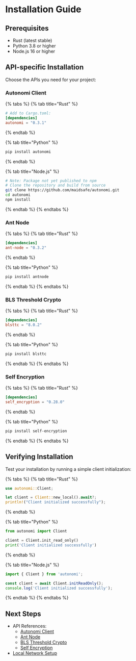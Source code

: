 # Installation Guide

## Prerequisites

* Rust (latest stable)
* Python 3.8 or higher
* Node.js 16 or higher

## API-specific Installation

Choose the APIs you need for your project:

### Autonomi Client

{% tabs %}
{% tab title="Rust" %}
```toml
# Add to Cargo.toml:
[dependencies]
autonomi = "0.3.1"
```
{% endtab %}

{% tab title="Python" %}
```bash
pip install autonomi
```
{% endtab %}

{% tab title="Node.js" %}
```bash
# Note: Package not yet published to npm
# Clone the repository and build from source
git clone https://github.com/maidsafe/autonomi.git
cd autonomi
npm install
```
{% endtab %}
{% endtabs %}

### Ant Node

{% tabs %}
{% tab title="Rust" %}
```toml
[dependencies]
ant-node = "0.3.2"
```
{% endtab %}

{% tab title="Python" %}
```bash
pip install antnode
```
{% endtab %}
{% endtabs %}

### BLS Threshold Crypto

{% tabs %}
{% tab title="Rust" %}
```toml
[dependencies]
blsttc = "8.0.2"
```
{% endtab %}

{% tab title="Python" %}
```bash
pip install blsttc
```
{% endtab %}
{% endtabs %}

### Self Encryption

{% tabs %}
{% tab title="Rust" %}
```toml
[dependencies]
self_encryption = "0.28.0"
```
{% endtab %}

{% tab title="Python" %}
```bash
pip install self-encryption
```
{% endtab %}
{% endtabs %}

## Verifying Installation

Test your installation by running a simple client initialization:

{% tabs %}
{% tab title="Rust" %}
```rust
use autonomi::Client;

let client = Client::new_local().await?;
println!("Client initialized successfully");
```
{% endtab %}

{% tab title="Python" %}
```python
from autonomi import Client

client = Client.init_read_only()
print('Client initialized successfully')
```
{% endtab %}

{% tab title="Node.js" %}
```typescript
import { Client } from 'autonomi';

const client = await Client.initReadOnly();
console.log('Client initialized successfully');
```
{% endtab %}
{% endtabs %}

## Next Steps

* API References:
  * [Autonomi Client](../api-reference/autonomi-client/)
  * [Ant Node](../api-reference/ant-node/)
  * [BLS Threshold Crypto](../api-reference/blsttc.md)
  * [Self Encryption](../api-reference/self-encryption.md)
* [Local Network Setup](../how-to-guides/local_network.md)
